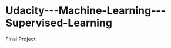Udacity---Machine-Learning---Supervised-Learning
================================================

Final Project
